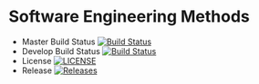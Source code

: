 # Software Engineering Methods

- Master Build Status [![Build Status](https://www.travis-ci.com/Shandi242/sem.svg?branch=master)](https://www.travis-ci.com/Shandi242/sem)
- Develop Build Status [![Build Status](https://www.travis-ci.com/Shandi242/sem.svg?branch=develop)](https://www.travis-ci.com/Shandi242/sem)
- License [![LICENSE](https://img.shields.io/github/license/Shandi242/sem.svg?style=flat-square)](https://github.com/Shandi242/sem/blob/master/LICENSE)
- Release [![Releases](https://img.shields.io/github/release/Shandi242/sem/all.svg?style=flat-square)](https://github.com/Shandi242/sem/releases)

